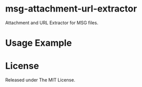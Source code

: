 # msg-attachment-url-extractor
Attachment and URL Extractor for MSG files.

# Usage Example

# License
Released under The MIT License.
